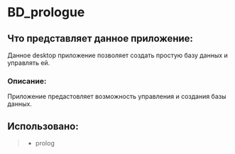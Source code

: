 # BD_prologue
## Что представляет данное приложение:
Данное desktop приложение позволяет создать простую базу данных и управлять ей.
### Описание:
Приложение предастовляет возможность управления и создания базы данных.
## Использовано:
> * prolog
